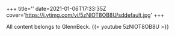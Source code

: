 +++
title=''
date=2021-01-06T17:33:35Z
cover='https://i.ytimg.com/vi/5zNlOT8OB8U/sddefault.jpg'
+++

All content belongs to GlennBeck.
{{< youtube 5zNlOT8OB8U >}}
